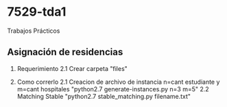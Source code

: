 # 7529-tda1
Trabajos Prácticos

## Asignación de residencias
1. Requerimiento
2.1 Crear carpeta "files"

2. Como correrlo
2.1 Creacion de archivo de instancia n=cant estudiante y m=cant hospitales
    "python2.7 generate-instances.py n=3 m=5"
2.2 Matching Stable
    "python2.7 stable_matching.py filename.txt"
